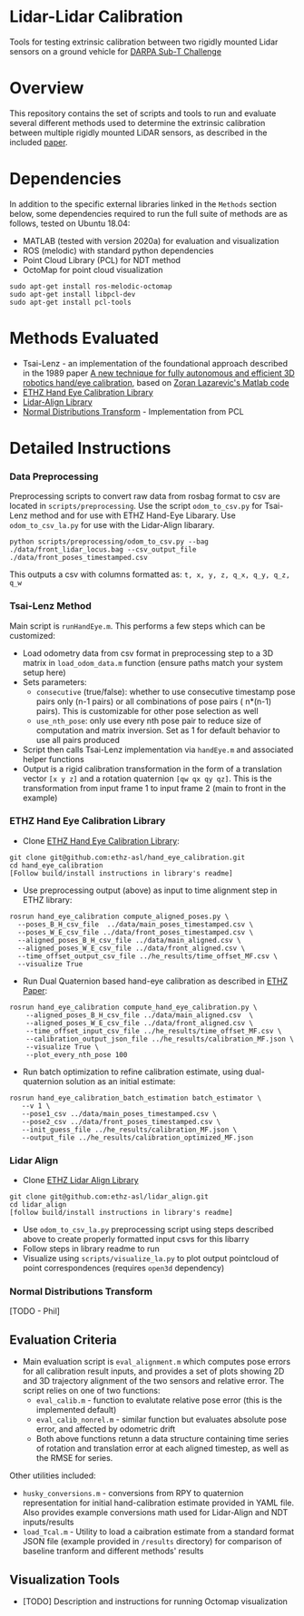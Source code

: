 # Lidar-Lidar Calibration
Tools for testing extrinsic calibration between two rigidly mounted Lidar sensors on a ground vehicle for [DARPA Sub-T Challenge](https://www.subtchallenge.com/)

# Overview
This repository contains the set of scripts and tools to run and evaluate several different methods used to determine the extrinsic calibration between multiple rigidly mounted LiDAR sensors, as described in the included [paper](https://github.com/mschoder/lidar-lidar-calibration/blob/main/lidar-lidar-calibration-report.pdf). 

# Dependencies 
In addition to the specific external libraries linked in the `Methods` section below, some dependencies required to run the full suite of methods are as follows, tested on Ubuntu 18.04:

- MATLAB (tested with version 2020a) for evaluation and visualization
- ROS (melodic) with standard python dependencies
- Point Cloud Library (PCL) for NDT method
- OctoMap for point cloud visualization

```
sudo apt-get install ros-melodic-octomap
sudo apt-get install libpcl-dev
sudo apt-get install pcl-tools
```

# Methods Evaluated

* Tsai-Lenz - an implementation of the foundational approach described in the 1989 paper [A new technique for fully autonomous and efficient 3D robotics hand/eye calibration](https://ieeexplore.ieee.org/document/34770), based on [Zoran Lazarevic's Matlab code](http://lazax.com/www.cs.columbia.edu/~laza/html/Stewart/matlab/handEye.m)
* [ETHZ Hand Eye Calibration Library](https://github.com/ethz-asl/hand_eye_calibration)
* [Lidar-Align Library](https://github.com/ethz-asl/lidar_align)
* [Normal Distributions Transform](linhttps://github.com/PointCloudLibrary/pcl/blob/master/doc/tutorials/content/normal_distributions_transform.rstk) - Implementation from PCL

# Detailed Instructions
### Data Preprocessing
Preprocessing scripts to convert raw data from rosbag format to csv are located in `scripts/preprocessing`. Use the script `odom_to_csv.py` for Tsai-Lenz method and for use with ETHZ Hand-Eye Libarary. Use `odom_to_csv_la.py` for use with the Lidar-Align libarary.
```
python scripts/preprocessing/odom_to_csv.py --bag ./data/front_lidar_locus.bag --csv_output_file ./data/front_poses_timestamped.csv
```
This outputs a csv with columns formatted as: `t, x, y, z, q_x, q_y, q_z, q_w`

### Tsai-Lenz Method
Main script is `runHandEye.m`. This performs a few steps which can be customized:
- Load odometry data from csv format in preprocessing step to a 3D matrix in `load_odom_data.m` function (ensure paths match your system setup here)
- Sets parameters:
    - `consecutive` (true/false): whether to use consecutive timestamp pose pairs only (n-1 pairs) or all combinations of pose pairs ( n*(n-1) pairs). This is customizable for other pose selection as well
    - `use_nth_pose`: only use every nth pose pair to reduce size of computation and matrix inversion. Set as 1 for default behavior to use all pairs produced
- Script then calls Tsai-Lenz implementation via `handEye.m` and associated helper functions
- Output is a rigid calibration transformation in the form of a translation vector `[x y z]` and a rotation quaternion `[qw qx qy qz]`. This is the transformation from input frame 1 to input frame 2 (main to front in the example)


### ETHZ Hand Eye Calibration Library
- Clone [ETHZ Hand Eye Calibration Library](https://github.com/ethz-asl/hand_eye_calibration):

```
git clone git@github.com:ethz-asl/hand_eye_calibration.git
cd hand_eye_calibration
[Follow build/install instructions in library's readme]
```
- Use preprocessing output (above) as input to time alignment step in ETHZ library:
```
rosrun hand_eye_calibration compute_aligned_poses.py \
  --poses_B_H_csv_file  ../data/main_poses_timestamped.csv \
  --poses_W_E_csv_file ../data/front_poses_timestamped.csv \
  --aligned_poses_B_H_csv_file ../data/main_aligned.csv \
  --aligned_poses_W_E_csv_file ../data/front_aligned.csv \
  --time_offset_output_csv_file ../he_results/time_offset_MF.csv \
  --visualize True
  ```
- Run Dual Quaternion based hand-eye calibration as described in [ETHZ Paper](www.fsr.ethz.ch/papers/FSR_2017_paper_73.pdf):
```
rosrun hand_eye_calibration compute_hand_eye_calibration.py \
    --aligned_poses_B_H_csv_file ../data/main_aligned.csv  \
    --aligned_poses_W_E_csv_file ../data/front_aligned.csv \
    --time_offset_input_csv_file ../he_results/time_offset_MF.csv \
    --calibration_output_json_file ../he_results/calibration_MF.json \
    --visualize True \
    --plot_every_nth_pose 100
```

- Run batch optimization to refine calibration estimate, using dual-quaternion solution as an initial estimate:
```
rosrun hand_eye_calibration_batch_estimation batch_estimator \
   --v 1 \
   --pose1_csv ../data/main_poses_timestamped.csv \
   --pose2_csv ../data/front_poses_timestamped.csv \
   --init_guess_file ../he_results/calibration_MF.json \
   --output_file ../he_results/calibration_optimized_MF.json
```

### Lidar Align
- Clone [ETHZ Lidar Align Library](https://github.com/ethz-asl/lidar_align)
```
git clone git@github.com:ethz-asl/lidar_align.git
cd lidar_align
[follow build/install instructions in library's readme]
```

- Use `odom_to_csv_la.py` preprocessing script using steps described above to create properly formatted input csvs for this libarry
- Follow steps in library readme to run
- Visualize using `scripts/visualize_la.py` to plot output pointcloud of point correspondences (requires `open3d` dependency)


### Normal Distributions Transform
[TODO - Phil]





## Evaluation Criteria
- Main evaluation script is `eval_alignment.m` which computes pose errors for all calibration result inputs, and provides a set of plots showing 2D and 3D trajectory alignment of the two sensors and relative error. The script relies on one of two functions:
    - `eval_calib.m` - function to evalutate relative pose error (this is the implemented default)
    - `eval_calib_nonrel.m` - similar function but evaluates absolute pose error, and affected by odometric drift
    - Both above functions retunn a data structure containing time series of rotation and translation error at each aligned timestep, as well as the RMSE for series.

Other utilities included: 
- `husky_conversions.m` - conversions from RPY to quaternion representation for initial hand-calibration estimate provided in YAML file. Also provides example conversions math used for Lidar-Align and NDT inputs/results
- `load_Tcal.m` - Utility to load a caibration estimate from a standard format JSON file (example provided in `/results` directory) for comparison of baseline tranform and different methods' results 



## Visualization Tools
- [TODO] Description and instructions for running Octomap visualization
